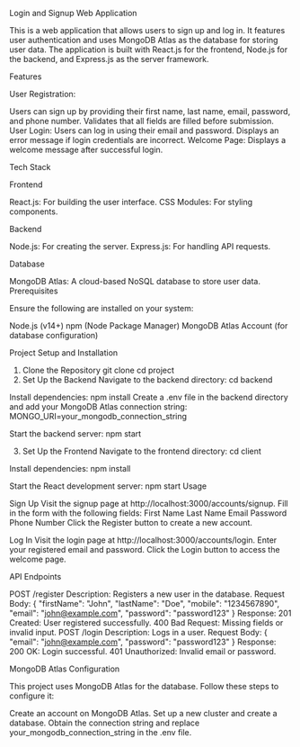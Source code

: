 Login and Signup Web Application

This is a web application that allows users to sign up and log in. It features user authentication and uses MongoDB Atlas as the database for storing user data. The application is built with React.js for the frontend, Node.js for the backend, and Express.js as the server framework.

Features

User Registration:

Users can sign up by providing their first name, last name, email, password, and phone number.
Validates that all fields are filled before submission.
User Login:
    Users can log in using their email and password.
    Displays an error message if login credentials are incorrect.
Welcome Page:
    Displays a welcome message after successful login.

Tech Stack

Frontend

React.js: For building the user interface.
CSS Modules: For styling components.

Backend

Node.js: For creating the server.
Express.js: For handling API requests.

Database

MongoDB Atlas: A cloud-based NoSQL database to store user data.
Prerequisites

Ensure the following are installed on your system:

Node.js (v14+)
    npm (Node Package Manager)
    MongoDB Atlas Account (for database configuration)

Project Setup and Installation

1. Clone the Repository
    git clone <repository-url>
    cd project
2. Set Up the Backend
    Navigate to the backend directory:
    cd backend

Install dependencies:
    npm install
    Create a .env file in the backend directory and add your MongoDB Atlas connection string:
    MONGO_URI=your_mongodb_connection_string

Start the backend server:
    npm start

3. Set Up the Frontend
    Navigate to the frontend directory:
    cd client

Install dependencies:
    npm install

Start the React development server:
    npm start
    Usage

Sign Up
    Visit the signup page at http://localhost:3000/accounts/signup.
    Fill in the form with the following fields:
    First Name
    Last Name
    Email
    Password
    Phone Number
    Click the Register button to create a new account.

Log In
    Visit the login page at http://localhost:3000/accounts/login.
    Enter your registered email and password.
    Click the Login button to access the welcome page.

API Endpoints

POST /register
Description: Registers a new user in the database.
Request Body:
{
  "firstName": "John",
  "lastName": "Doe",
  "mobile": "1234567890",
  "email": "john@example.com",
  "password": "password123"
}
Response:
201 Created: User registered successfully.
400 Bad Request: Missing fields or invalid input.
POST /login
Description: Logs in a user.
Request Body:
{
  "email": "john@example.com",
  "password": "password123"
}
Response:
200 OK: Login successful.
401 Unauthorized: Invalid email or password.

MongoDB Atlas Configuration

This project uses MongoDB Atlas for the database. Follow these steps to configure it:

Create an account on MongoDB Atlas.
Set up a new cluster and create a database.
Obtain the connection string and replace your_mongodb_connection_string in the .env file.
